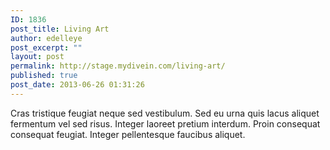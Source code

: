 ```yaml
---
ID: 1836
post_title: Living Art
author: edelleye
post_excerpt: ""
layout: post
permalink: http://stage.mydivein.com/living-art/
published: true
post_date: 2013-06-26 01:31:26
---
```

Cras tristique feugiat neque sed vestibulum. Sed eu urna quis lacus aliquet fermentum vel sed risus. Integer laoreet pretium interdum. Proin consequat consequat feugiat. Integer pellentesque faucibus aliquet.